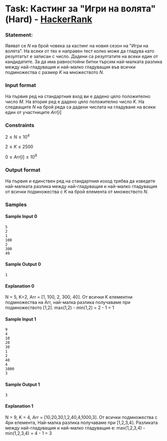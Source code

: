 # Task: Кастинг за "Игри на волята" (Hard) - [HackerRank](<https://www.hackerrank.com/contests/sda-hw-1-2023/challenges/-6-3>)


### Statement:

Явяват се $N$ на брой човека за кастинг на новия сезон на "Игри на волята". На всеки от тях е направен тест колко може да гладува като резултатът е записан с число. Дадени са резултатите на всеки един от кандидатите. За да има равностойни битки търсим най-малката разлика между най-гладуващия и най-малко гладуващия във всички подмножества с размер $K$ на множеството $N$.


### Input format

На първия ред на стандартния вход ви е дадено цяло положително число $M$. На втория ред е дадено цяло положително число $K$. На следващите $N$ на брой реда са дадени числата на гладуване на всеки един от участниците $Arr[i]$


### Constraints

$2 \le N \le 10^4$

$2 \le K \le 2500$

$0 \le Arr[i] \le 10^9$




### Output format

На първия и единствен ред на стандартния изход трябва да изведете най-малката разлика между най-гладуващия и най-малко гладуващия от всички подмножества с $K$ на брой елемента от множеството $N$.


### Samples


#### Sample Input 0
```
5
2
1
100
2
300
40
```

#### Sample Output 0
```
1
```

#### Explanation 0
N = 5, K=2, Arr = [1, 100, 2, 300, 40]. От всички K елементни подмножества на Arr, най-малка разлика получаваме при подмножеството [1,2]. max(1,2) - min(1,2) = 2 - 1 = 1

#### Sample Input 1
```
9
4
10
20
30
1
2
40
4
1000
3
```

#### Sample Output 1
```
3
```

#### Explanation 1
N = 9, K = 4, Arr = [10,20,30,1,2,40,4,1000,3]. От всички подмножества с 4ри елемента, Най-малка разлика получаваме при [1,2,3,4]. Разликата между най-гладуващия и най-малко гладуващия е: max(1,2,3,4) - min(1,2,3,4) = 4 - 1 = 3
